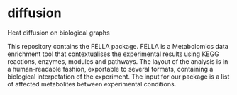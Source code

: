 # diffusion
Heat diffusion on biological graphs

This repository contains the FELLA package. FELLA is a Metabolomics data enrichment tool that contextualises the experimental results using KEGG reactions, enzymes, modules and pathways. The layout of the analysis is in a human-readable fashion, exportable to several formats, containing a biological interpetation of the experiment. The input for our package is a list of affected metabolites between experimental conditions. 
